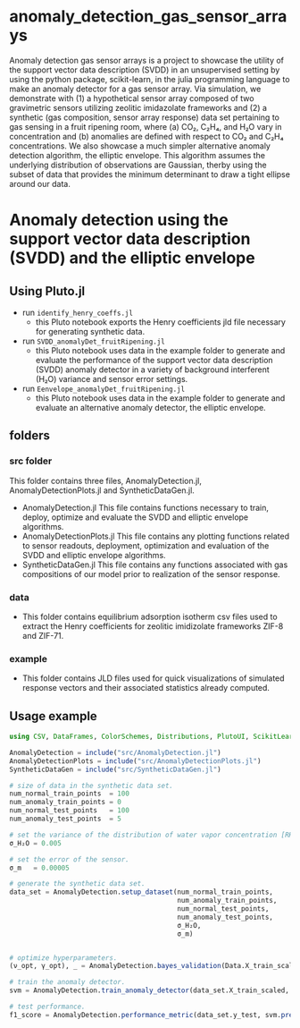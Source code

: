 # anomaly_detection_gas_sensor_arrays

Anomaly detection gas sensor arrays is a project to showcase the utility of the support vector data description (SVDD) in an unsupervised setting by using the python package, scikit-learn, in the julia programming language to make an anomaly detector for a gas sensor array. Via simulation, we demonstrate with (1) a hypothetical sensor array composed of two gravimetric sensors utilizing zeolitic imidazolate frameworks and (2) a synthetic (gas composition, sensor array response) data set pertaining to gas sensing in a fruit ripening room, where (a) CO₂, C₂H₄, and H₂O vary in concentration and (b) anomalies are defined with respect to CO₂ and C₂H₄ concentrations.
We also showcase a much simpler alternative anomaly detection algorithm, the elliptic envelope. This algorithm assumes the underlying distribution of observations are Gaussian, therby using the subset of data that provides the minimum determinant to draw a tight ellipse around our data.

# Anomaly detection using the support vector data description (SVDD) and the elliptic envelope

## Using Pluto.jl
* run `identify_henry_coeffs.jl`
    * this Pluto notebook exports the Henry coefficients jld file necessary for generating synthetic data.
* run `SVDD_anomalyDet_fruitRipening.jl`
    * this Pluto notebook uses data in the example folder to generate and evaluate the performance of the support vector data description (SVDD) anomaly detector in a variety of background interferent (H₂O) variance and sensor error settings.
* run `Eenvelope_anomalyDet_fruitRipening.jl`
    * this Pluto notebook uses data in the example folder to generate and evaluate an alternative anomaly detector, the elliptic envelope.

 ## folders
 ### src folder
 This folder contains three files, AnomalyDetection.jl, AnomalyDetectionPlots.jl and SyntheticDataGen.jl. 
 * AnomalyDetection.jl
   This file contains functions necessary to train, deploy, optimize and evaluate the SVDD and elliptic envelope algorithms.
 * AnomalyDetectionPlots.jl
   This file contains any plotting functions related to sensor readouts, deployment, optimization and evaluation of the SVDD and elliptic envelope algorithms.
 * SyntheticDataGen.jl
   This file contains any functions associated with gas compositions of our model prior to realization of the sensor response.

 ### data
 * This folder contains equilibrium adsorption isotherm csv files used to extract the Henry coefficients for zeolitic imidizolate frameworks ZIF-8 and ZIF-71.
   
 ### example
 * This folder contains JLD files used for quick visualizations of simulated response vectors and their associated statistics already computed.


## Usage example

```julia
using CSV, DataFrames, ColorSchemes, Distributions, PlutoUI, ScikitLearn, Colors, Random, JLD, JLD2, LinearAlgebra, PyCall, Makie.GeometryBasics, CairoMakie

AnomalyDetection = include("src/AnomalyDetection.jl")
AnomalyDetectionPlots = include("src/AnomalyDetectionPlots.jl")
SyntheticDataGen = include("src/SyntheticDataGen.jl")

# size of data in the synthetic data set.
num_normal_train_points  = 100
num_anomaly_train_points = 0
num_normal_test_points   = 100
num_anomaly_test_points  = 5

# set the variance of the distribution of water vapor concentration [RH].
σ_H₂O = 0.005

# set the error of the sensor.
σ_m   = 0.00005

# generate the synthetic data set.
data_set = AnomalyDetection.setup_dataset(num_normal_train_points,
                                          num_anomaly_train_points,
                                          num_normal_test_points,
                                          num_anomaly_test_points,
                                          σ_H₂O, 
                                          σ_m)


# optimize hyperparameters.
(ν_opt, γ_opt), _ = AnomalyDetection.bayes_validation(Data.X_train_scaled, n_iter=50, plot_data_flag=false)

# train the anomaly detector.
svm = AnomalyDetection.train_anomaly_detector(data_set.X_train_scaled, ν_opt, γ_opt)

# test performance.
f1_score = AnomalyDetection.performance_metric(data_set.y_test, svm.predict(data_set.X_test_scaled))
```

